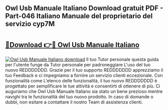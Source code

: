 ## Owl Usb Manuale Italiano Download gratuit PDF - Part-046 Italiano Manuale del proprietario del servizio cyp7M

# <h2><a href="http://df93qb.blite.top/?on=Owl+Usb+Manuale+Italiano">🔗Download 👉🔴 Owl Usb Manuale Italiano</a></h2>

[![Owl Usb Manuale Italiano download](https://i.imgur.com/lujVjoI.png)](http://df93qb.blite.top/?on=Owl+Usb+Manuale+Italiano)
Il tuo Tutor personale questa guida per l'utente funge da Tutor personale per padroneggiare L'uso del tuo nuovo REDDDDDDD. Grazie per il tuo supporto REDDDDDDD apprezziamo il tuo Feedback e ci impegniamo a fornire un servizio clienti eccezionale. Con funzionalità come L'elenco delle funzionalità, il tuo nuovo REDDDDDDD è progettato per semplificare le tue attività e consentirti di ottenere di più. Ci auguriamo che Owl Usb Manuale Italiano sia stato un bene prezioso mentre navighi tra le funzionalità del tuo nuovo prodotto. In caso di domande o dubbi, non esitare a contattare il nostro Team di assistenza clienti.
